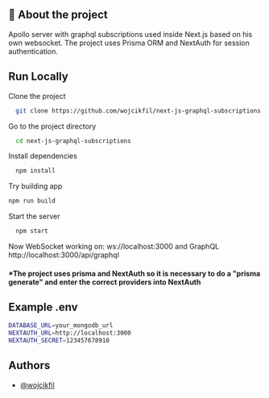 
## 🚀 About the project
Apollo server with graphql subscriptions used inside Next.js based on his own websocket. The project uses Prisma ORM and NextAuth for session authentication. 


## Run Locally

Clone the project

```bash
  git clone https://github.com/wojcikfil/next-js-graphql-subscriptions
```

Go to the project directory

```bash
  cd next-js-graphql-subscriptions
```

Install dependencies

```bash
  npm install
```
Try building app
```bash
npm run build
```
Start the server

```bash
  npm start
```

Now WebSocket working on: ws://localhost:3000 and GraphQL http://localhost:3000/api/graphql

#### *The project uses prisma and NextAuth so it is necessary to do a "prisma generate" and enter the correct providers into NextAuth
## Example .env

```bash
DATABASE_URL=your_mongodb_url
NEXTAUTH_URL=http://localhost:3000
NEXTAUTH_SECRET=123457678910
```


## Authors

- [@wojcikfil](https://www.github.com/wojcikfil)

